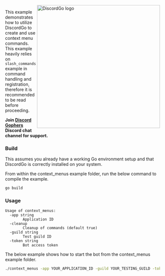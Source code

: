<img align="right" alt="DiscordGo logo" src="/docs/img/discordgo.svg" width="400">

This example demonstrates how to utilize DiscordGo to create and use context
menu commands. This example heavily relies on `slash_commands` example in
command handling and registration, therefore it is recommended to be read
before proceeding.

**Join [Discord Gophers](https://discord.gg/0f1SbxBZjYoCtNPP)
Discord chat channel for support.**

### Build

This assumes you already have a working Go environment setup and that
DiscordGo is correctly installed on your system.

From within the context_menus example folder, run the below command to compile the
example.

```sh
go build
```

### Usage

```
Usage of context_menus:
  -app string
    	Application ID
  -cleanup
    	Cleanup of commands (default true)
  -guild string
    	Test guild ID
  -token string
    	Bot access token
```

The below example shows how to start the bot from the context_menus example folder.

```sh
./context_menus -app YOUR_APPLICATION_ID -guild YOUR_TESTING_GUILD -token YOUR_BOT_TOKEN
```
